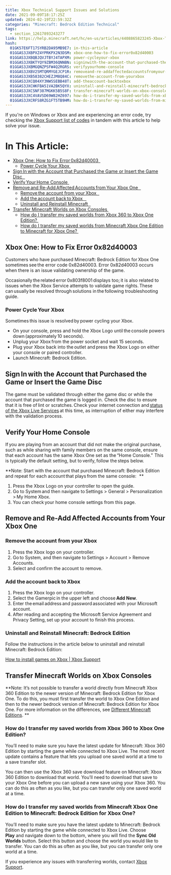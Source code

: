 ```yaml
---
title: Xbox Technical Support Issues and Solutions
date: 2021-09-09T18:17:25Z
updated: 2024-02-19T22:59:32Z
categories: "Minecraft: Bedrock Edition Technical"
tags:
  - section_12617893243277
link: https://help.minecraft.net/hc/en-us/articles/4408865823245-Xbox-Technical-Support-Issues-and-Solutions
hash:
  01GK57E6FT17SYRB2DA95MB9E7: in-this-article
  01GGAS3JXBPXZ4YPRKPX2N3DSM: xbox-one-how-to-fix-error0x82d40003
  01GGAS3JXBQBJQVJTBYJ4TAPXM: power-cycleyour-xbox
  01GGAS3JXBKTYQY9ZBM36QNNBN: signinwith-the-account-that-purchased-the-game-or-insert-the-game-disc
  01GGAS3JXBMGQNZPSFW4Q2RGRS: verifyyourhome-console
  01GGAS3JXBV25MTQRMYGEJCP1R: removeand-re-addaffectedaccountsfromyour-xbox-one
  01GGAS3JXB58382CHEZJM8Q84C: removethe-account-from-yourxbox
  01GGAS3JXCQ04XY3NWSSEBB48T: add-theaccount-backtoxbox
  01GGAS3JXCHKFBA51VA2BK5QYX: uninstall-and-reinstall-minecraft-bedrock-edition
  01GGAS3JXCSNF387MGKK5B5S8F: transfer-minecraft-worlds-on-xbox-consoles
  01GGAS3JXC4VAVSD69W82HZ697: how-do-i-transfer-my-saved-worlds-from-xbox-360-to-xbox-one-edition
  01GGAS3JXCRFS8RZG1FT5TB9HM: how-do-i-transfer-my-saved-worlds-from-minecraft-xbox-one-edition-to-minecraft-bedrock-edition-for-xbox-one
---
```


If you're on Windows or Xbox and are experiencing an error code, try checking the [Xbox Support list of codes](https://support.xbox.com/en-US/help/errors/error-code-search-guide) in tandem with this article to help solve your issue. 

# In This Article:

- [Xbox One: How to Fix Error 0x82d40003  ](#xbox-one-how-to-fix-error0x82d40003)
  - [Power Cycle Your Xbox ](#power-cycleyour-xbox)
- [Sign In with the Account that Purchased the Game or Insert the Game Disc   ](#signinwith-the-account-that-purchased-the-game-or-insert-the-game-disc)
- [Verify Your Home Console  ](#verifyyourhome-console)
- [Remove and Re-Add Affected Accounts from Your Xbox One   ](#removeand-re-addaffectedaccountsfromyour-xbox-one)
  - [Remove the account from your Xbox   ](#removethe-account-from-yourxbox)
  - [Add the account back to Xbox    ](#add-theaccount-backtoxbox)
  - [Uninstall and Reinstall Minecraft   ](#uninstall-and-reinstall-minecraft-bedrock-edition)
- [Transfer Minecraft Worlds on Xbox Consoles ](#transfer-minecraft-worlds-on-xbox-consoles)
  - [How do I transfer my saved worlds from Xbox 360 to Xbox One Edition? ](#how-do-i-transfer-my-saved-worlds-from-xbox-360-to-xbox-one-edition)
  - [How do I transfer my saved worlds from Minecraft Xbox One Edition to Minecraft for Xbox One? ](#how-do-i-transfer-my-saved-worlds-from-minecraft-xbox-one-edition-to-minecraft-bedrock-edition-for-xbox-one)

## Xbox One: How to Fix Error 0x82d40003  

Customers who have purchased Minecraft: Bedrock Edition for Xbox One sometimes see the error code 0x82d40003. Error 0x82d40003 occurs when there is an issue validating ownership of the game.

Occasionally the related error 0x803f8001 displays too; it is also related to issues when the Xbox Service attempts to validate game rights. These can usually be resolved through solutions in the following troubleshooting guide.  

### Power Cycle Your Xbox   

Sometimes this issue is resolved by power cycling your Xbox.    

- On your console, press and hold the Xbox Logo until the console powers down (approximately 10 seconds).   
- Unplug your Xbox from the power socket and wait 15 seconds.   
- Plug your Xbox back into the outlet and press the Xbox Logo on either your console or paired controller.   
- Launch Minecraft: Bedrock Edition.    

## Sign In with the Account that Purchased the Game or Insert the Game Disc   

The game must be validated through either the game disc or while the account that purchased the game is logged in.  Check the disc to ensure that it is free of lint or scratches. Check your internet connection and [status of the Xbox Live Services](https://support.xbox.com/xbox-live-status) at this time, as interruption of either may interfere with the validation process. 

## Verify Your Home Console  

If you are playing from an account that did not make the original purchase, such as while sharing with family members on the same console, ensure that each account has the same Xbox One set as the “Home Console.”  This is typically the default setting, but to verify, follow the steps below.   

**Note: Start with the account that purchased Minecraft: Bedrock Edition and repeat for each account that plays from the same console:   **

1.  Press the Xbox Logo on your controller to open the guide.   
2.  Go to System and then navigate to Settings \> General \> Personalization \> My Home Xbox.   
3.  You can check your home console settings from this page.   

## Remove and Re-Add Affected Accounts from Your Xbox One   

### Remove the account from your Xbox   

1.  Press the Xbox logo on your controller.   
2.  Go to System, and then navigate to Settings \> Account \> Remove Accounts.    
3.  Select and confirm the account to remove.   

### Add the account back to Xbox    

1.  Press the Xbox logo on your controller.   
2.  Select the Gamerpic in the upper left and choose **Add New**.    
3.  Enter the email address and password associated with your Microsoft account.   
4.  After reading and accepting the Microsoft Service Agreement and Privacy Setting, set up your account to finish this process.   

### Uninstall and Reinstall Minecraft: Bedrock Edition

Follow the instructions in the article below to uninstall and reinstall Minecraft: Bedrock Edition:  

[How to install games on Xbox \| Xbox Support](https://support.xbox.com/en-US/help/games-apps/game-setup-and-play/install-games)  

## Transfer Minecraft Worlds on Xbox Consoles 

**Note: It’s not possible to transfer a world directly from Minecraft Xbox 360 Edition to the newer version of Minecraft: Bedrock Edition for Xbox One. To do this, you must first transfer the world to Xbox One Edition and then to the newer bedrock version of Minecraft: Bedrock Edition for Xbox One. For more information on the differences, see [Different Minecraft Editions](../Minecraft-Bedrock-Edition-Billing/Different-Minecraft-Editions.md). **

### How do I transfer my saved worlds from Xbox 360 to Xbox One Edition? 

You’ll need to make sure you have the latest update for Minecraft: Xbox 360 Edition by starting the game while connected to Xbox Live. The most recent update contains a feature that lets you upload one saved world at a time to a save transfer slot.

You can then use the Xbox 360 save download feature on Minecraft: Xbox 360 Edition to download that world. You’ll need to download that save to your Xbox One before you can upload a new save using your Xbox 360. You can do this as often as you like, but you can transfer only one saved world at a time. 

### How do I transfer my saved worlds from Minecraft Xbox One Edition to Minecraft: Bedrock Edition for Xbox One? 

You’ll need to make sure you have the latest update to Minecraft: Bedrock Edition by starting the game while connected to Xbox Live. Choose **Play** and navigate down to the bottom, where you will find the **Sync Old Worlds** button. Select this button and choose the world you would like to transfer. You can do this as often as you like, but you can transfer only one world at a time. 

If you experience any issues with transferring worlds, contact [Xbox Support](http://xbox.com/support).
